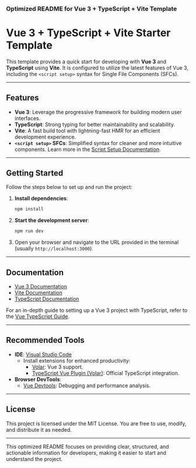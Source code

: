 ### Optimized README for Vue 3 + TypeScript + Vite Template

# **Vue 3 + TypeScript + Vite Starter Template**

This template provides a quick start for developing with **Vue 3** and **TypeScript** using **Vite**. It is configured to utilize the latest features of Vue 3, including the `<script setup>` syntax for Single File Components (SFCs).

---

## **Features**

- **Vue 3**: Leverage the progressive framework for building modern user interfaces.
- **TypeScript**: Strong typing for better maintainability and scalability.
- **Vite**: A fast build tool with lightning-fast HMR for an efficient development experience.
- **`<script setup>` SFCs**: Simplified syntax for cleaner and more intuitive components. Learn more in the [Script Setup Documentation](https://v3.vuejs.org/api/sfc-script-setup.html#sfc-script-setup).

---

## **Getting Started**

Follow the steps below to set up and run the project:

1. **Install dependencies**:
   ```bash
   npm install
   ```

2. **Start the development server**:
   ```bash
   npm run dev
   ```

3. Open your browser and navigate to the URL provided in the terminal (usually `http://localhost:3000`).

---

## **Documentation**

- [Vue 3 Documentation](https://vuejs.org/guide/introduction.html)  
- [Vite Documentation](https://vitejs.dev/guide/)  
- [TypeScript Documentation](https://www.typescriptlang.org/docs/)  

For an in-depth guide to setting up a Vue 3 project with TypeScript, refer to the [Vue TypeScript Guide](https://vuejs.org/guide/typescript/overview.html#project-setup).

---

## **Recommended Tools**

- **IDE**: [Visual Studio Code](https://code.visualstudio.com/)
  - Install extensions for enhanced productivity:
    - [Volar](https://marketplace.visualstudio.com/items?itemName=Vue.volar): Vue 3 support.
    - [TypeScript Vue Plugin (Volar)](https://github.com/vuejs/language-tools): Official TypeScript integration.
- **Browser DevTools**:
  - [Vue Devtools](https://devtools.vuejs.org/): Debugging and performance analysis.

---

## **License**

This project is licensed under the MIT License. You are free to use, modify, and distribute it as needed.

---

This optimized README focuses on providing clear, structured, and actionable information for developers, making it easier to start and understand the project.